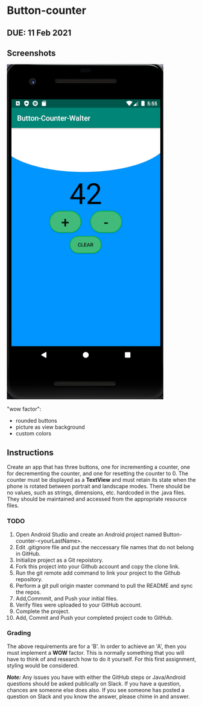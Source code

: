 # Button-counter

## DUE: 11 Feb 2021

## Screenshots

![pretty](Pretty_Screenshot.png)

"wow factor":

* rounded buttons
* picture as view background
* custom colors

## Instructions

Create an app that has three buttons, one for incrementing a counter, one for decrementing the counter, and one for resetting the counter to 0. The counter must be displayed as a **TextView** and must retain its state when the phone is rotated between portrait and landscape modes. There should be no values, such as strings, dimensions, etc. hardcoded in the .java files. They should be maintained and accessed from the appropriate resource files.

### TODO

1. Open Android Studio and create an Android project named Button-counter-\<yourLastName\>.
2. Edit .gitignore file and put the neccessary file names that do not belong in GitHub.
3. Initialize project as a Git repoistory.
4. Fork this project into your Github account and copy the clone link.
5. Run the git remote add command to link your project to the Github repository.
6. Perform a git pull origin master command to pull the README and sync the repos.
7. Add,Commmit, and Push your initial files.
8. Verify files were uploaded to your GitHub account.
9. Complete the project.
10. Add, Commit and Push your completed project code to GitHub.

### Grading

 The above requirements are for a 'B'. In order to achieve an 'A', then you must implement a **WOW** factor. This is normally something that you will have to think of and research how to do it yourself. For this first assignment, styling would be considered.

 ***Note:*** Any issues you have with either the GitHub steps or Java/Android questions should be asked publically on Slack. If you have a question, chances are someone else does also. If you see someone has posted a question on Slack and you know the answer, please chime in and answer.
